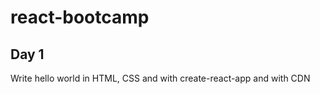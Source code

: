 # react-bootcamp

##  Day 1
 Write hello world in HTML, CSS and with create-react-app and with CDN 
